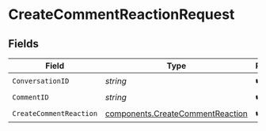 # CreateCommentReactionRequest


## Fields

| Field                                                                                | Type                                                                                 | Required                                                                             | Description                                                                          |
| ------------------------------------------------------------------------------------ | ------------------------------------------------------------------------------------ | ------------------------------------------------------------------------------------ | ------------------------------------------------------------------------------------ |
| `ConversationID`                                                                     | *string*                                                                             | :heavy_check_mark:                                                                   | N/A                                                                                  |
| `CommentID`                                                                          | *string*                                                                             | :heavy_check_mark:                                                                   | N/A                                                                                  |
| `CreateCommentReaction`                                                              | [components.CreateCommentReaction](../../models/components/createcommentreaction.md) | :heavy_check_mark:                                                                   | N/A                                                                                  |
